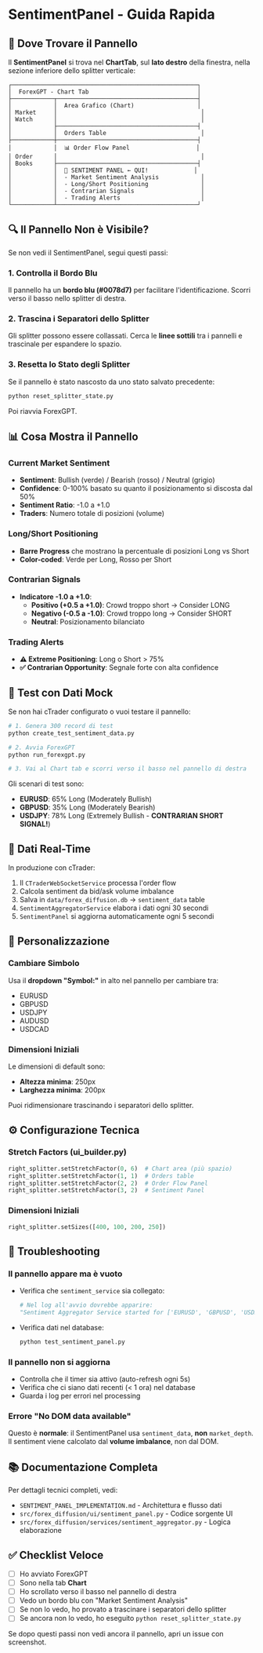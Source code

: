 # SentimentPanel - Guida Rapida

## 🎯 Dove Trovare il Pannello

Il **SentimentPanel** si trova nel **ChartTab**, sul **lato destro** della finestra, nella sezione inferiore dello splitter verticale:

```
┌─────────────────────────────────────────────────────┐
│  ForexGPT - Chart Tab                               │
├────────────┬────────────────────────────────────────┤
│            │  Area Grafico (Chart)                  │
│ Market     │                                         │
│ Watch      │                                         │
│            ├────────────────────────────────────────┤
│            │  Orders Table                           │
├────────────┼────────────────────────────────────────┤
│            │  📊 Order Flow Panel                   │
│ Order      │                                         │
│ Books      ├────────────────────────────────────────┤
│            │  💭 SENTIMENT PANEL ← QUI!             │
│            │  - Market Sentiment Analysis            │
│            │  - Long/Short Positioning               │
│            │  - Contrarian Signals                   │
│            │  - Trading Alerts                       │
└────────────┴────────────────────────────────────────┘
```

## 🔍 Il Pannello Non è Visibile?

Se non vedi il SentimentPanel, segui questi passi:

### 1. **Controlla il Bordo Blu**
Il pannello ha un **bordo blu (#0078d7)** per facilitare l'identificazione. Scorri verso il basso nello splitter di destra.

### 2. **Trascina i Separatori dello Splitter**
Gli splitter possono essere collassati. Cerca le **linee sottili** tra i pannelli e trascinale per espandere lo spazio.

### 3. **Resetta lo Stato degli Splitter**
Se il pannello è stato nascosto da uno stato salvato precedente:

```bash
python reset_splitter_state.py
```

Poi riavvia ForexGPT.

## 📊 Cosa Mostra il Pannello

### Current Market Sentiment
- **Sentiment**: Bullish (verde) / Bearish (rosso) / Neutral (grigio)
- **Confidence**: 0-100% basato su quanto il posizionamento si discosta dal 50%
- **Sentiment Ratio**: -1.0 a +1.0
- **Traders**: Numero totale di posizioni (volume)

### Long/Short Positioning
- **Barre Progress** che mostrano la percentuale di posizioni Long vs Short
- **Color-coded**: Verde per Long, Rosso per Short

### Contrarian Signals
- **Indicatore -1.0 a +1.0**: 
  - **Positivo (+0.5 a +1.0)**: Crowd troppo short → Consider LONG
  - **Negativo (-0.5 a -1.0)**: Crowd troppo long → Consider SHORT
  - **Neutral**: Posizionamento bilanciato

### Trading Alerts
- **⚠️ Extreme Positioning**: Long o Short > 75%
- **✅ Contrarian Opportunity**: Segnale forte con alta confidence

## 🧪 Test con Dati Mock

Se non hai cTrader configurato o vuoi testare il pannello:

```bash
# 1. Genera 300 record di test
python create_test_sentiment_data.py

# 2. Avvia ForexGPT
python run_forexgpt.py

# 3. Vai al Chart tab e scorri verso il basso nel pannello di destra
```

Gli scenari di test sono:
- **EURUSD**: 65% Long (Moderately Bullish)
- **GBPUSD**: 35% Long (Moderately Bearish)
- **USDJPY**: 78% Long (Extremely Bullish - **CONTRARIAN SHORT SIGNAL!**)

## 🔄 Dati Real-Time

In produzione con cTrader:
1. Il `CTraderWebSocketService` processa l'order flow
2. Calcola sentiment da bid/ask volume imbalance
3. Salva in `data/forex_diffusion.db` → `sentiment_data` table
4. `SentimentAggregatorService` elabora i dati ogni 30 secondi
5. `SentimentPanel` si aggiorna automaticamente ogni 5 secondi

## 🎨 Personalizzazione

### Cambiare Simbolo
Usa il **dropdown "Symbol:"** in alto nel pannello per cambiare tra:
- EURUSD
- GBPUSD
- USDJPY
- AUDUSD
- USDCAD

### Dimensioni Iniziali
Le dimensioni di default sono:
- **Altezza minima**: 250px
- **Larghezza minima**: 200px

Puoi ridimensionare trascinando i separatori dello splitter.

## ⚙️ Configurazione Tecnica

### Stretch Factors (ui_builder.py)
```python
right_splitter.setStretchFactor(0, 6)  # Chart area (più spazio)
right_splitter.setStretchFactor(1, 1)  # Orders table
right_splitter.setStretchFactor(2, 2)  # Order Flow Panel
right_splitter.setStretchFactor(3, 2)  # Sentiment Panel
```

### Dimensioni Iniziali
```python
right_splitter.setSizes([400, 100, 200, 250])
```

## 🐛 Troubleshooting

### Il pannello appare ma è vuoto
- Verifica che `sentiment_service` sia collegato:
  ```python
  # Nel log all'avvio dovrebbe apparire:
  "Sentiment Aggregator Service started for ['EURUSD', 'GBPUSD', 'USDJPY']"
  ```
- Verifica dati nel database:
  ```bash
  python test_sentiment_panel.py
  ```

### Il pannello non si aggiorna
- Controlla che il timer sia attivo (auto-refresh ogni 5s)
- Verifica che ci siano dati recenti (< 1 ora) nel database
- Guarda i log per errori nel processing

### Errore "No DOM data available"
Questo è **normale**: il SentimentPanel usa `sentiment_data`, **non** `market_depth`.
Il sentiment viene calcolato dal **volume imbalance**, non dal DOM.

## 📚 Documentazione Completa

Per dettagli tecnici completi, vedi:
- `SENTIMENT_PANEL_IMPLEMENTATION.md` - Architettura e flusso dati
- `src/forex_diffusion/ui/sentiment_panel.py` - Codice sorgente UI
- `src/forex_diffusion/services/sentiment_aggregator.py` - Logica elaborazione

## ✅ Checklist Veloce

- [ ] Ho avviato ForexGPT
- [ ] Sono nella tab **Chart**
- [ ] Ho scrollato verso il basso nel pannello di destra
- [ ] Vedo un bordo blu con "Market Sentiment Analysis"
- [ ] Se non lo vedo, ho provato a trascinare i separatori dello splitter
- [ ] Se ancora non lo vedo, ho eseguito `python reset_splitter_state.py`

Se dopo questi passi non vedi ancora il pannello, apri un issue con screenshot.
